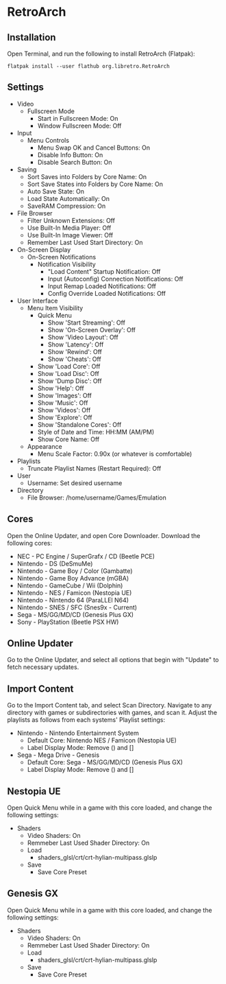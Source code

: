 # RetroArch

## Installation

Open Terminal, and run the following to install RetroArch (Flatpak):

```
flatpak install --user flathub org.libretro.RetroArch
```

## Settings

- Video
    - Fullscreen Mode
        - Start in Fullscreen Mode: On
        - Window Fullscreen Mode: Off
- Input
    - Menu Controls
        - Menu Swap OK and Cancel Buttons: On
        - Disable Info Button: On
        - Disable Search Button: On
- Saving
    - Sort Saves into Folders by Core Name: On
    - Sort Save States into Folders by Core Name: On
    - Auto Save State: On
    - Load State Automatically: On
    - SaveRAM Compression: On
- File Browser
    - Filter Unknown Extensions: Off
    - Use Built-In Media Player: Off
    - Use Built-In Image Viewer: Off
    - Remember Last Used Start Directory: On
- On-Screen Display
    - On-Screen Notifications
        - Notification Visibility
            - "Load Content" Startup Notification: Off
            - Input (Autoconfig) Connection Notifications: Off
            - Input Remap Loaded Notifications: Off
            - Config Override Loaded Notifications: Off
- User Interface
    - Menu Item Visibility
        - Quick Menu
            - Show 'Start Streaming': Off
            - Show 'On-Screen Overlay': Off
            - Show 'Video Layout': Off
            - Show 'Latency': Off
            - Show 'Rewind': Off
            - Show 'Cheats': Off
        - Show 'Load Core': Off
        - Show 'Load Disc': Off
        - Show 'Dump Disc': Off
        - Show 'Help': Off
        - Show 'Images': Off
        - Show 'Music': Off
        - Show 'Videos': Off
        - Show 'Explore': Off
        - Show 'Standalone Cores': Off
        - Style of Date and Time: HH:MM (AM/PM)
        - Show Core Name: Off
    - Appearance
        - Menu Scale Factor: 0.90x (or whatever is comfortable)
- Playlists
    - Truncate Playlist Names (Restart Required): Off
- User
    - Username: Set desired username
- Directory
    - File Browser: /home/username/Games/Emulation

## Cores

Open the Online Updater, and open Core Downloader. Download the following cores:

- NEC - PC Engine / SuperGrafx / CD (Beetle PCE)
- Nintendo - DS (DeSmuMe)
- Nintendo - Game Boy / Color (Gambatte)
- Nintendo - Game Boy Advance (mGBA)
- Nintendo - GameCube / Wii (Dolphin)
- Nintendo - NES / Famicon (Nestopia UE)
- Nintendo - Nintendo 64 (ParaLLEl N64)
- Nintendo - SNES / SFC (Snes9x - Current)
- Sega - MS/GG/MD/CD (Genesis Plus GX)
- Sony - PlayStation (Beetle PSX HW)

## Online Updater

Go to the Online Updater, and select all options that begin with "Update" to fetch necessary updates.

## Import Content

Go to the Import Content tab, and select Scan Directory. Navigate to any directory with games or subdirectories with games, and scan it. Adjust the playlists as follows from each systems' Playlist settings:

- Nintendo - Nintendo Entertainment System
    - Default Core: Nintendo NES / Famicon (Nestopia UE)
    - Label Display Mode: Remove () and []
- Sega - Mega Drive - Genesis
    - Default Core: Sega - MS/GG/MD/CD (Genesis Plus GX)
    - Label Display Mode: Remove () and []

## Nestopia UE

Open Quick Menu while in a game with this core loaded, and change the following settings:

- Shaders
    - Video Shaders: On
    - Remmeber Last Used Shader Directory: On
    - Load
        - shaders_glsl/crt/crt-hylian-multipass.glslp
    - Save
        - Save Core Preset

## Genesis GX

Open Quick Menu while in a game with this core loaded, and change the following settings:

- Shaders
    - Video Shaders: On
    - Remmeber Last Used Shader Directory: On
    - Load
        - shaders_glsl/crt/crt-hylian-multipass.glslp
    - Save
        - Save Core Preset
